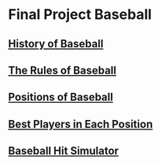 <h1 id="final-baseball">Final Project Baseball</h1>
<h2 id="-history-of-baseball-historyofbaseball-md-"><a href="historyofbaseball.md">History of Baseball</a></h2>
<h2 id="-the-rules-of-baseball-https-github-com-tdneubeck-midterm-baseball-blob-main-rulesofbaseball-md-"><a href="https://github.com/Tdneubeck/Midterm-Baseball/blob/main/RulesOfBaseball.md">The Rules of Baseball</a></h2>
<h2 id="-positions-of-baseball-https-github-com-tdneubeck-midterm-baseball-blob-main-baseballpositions-md-"><a href="https://github.com/Tdneubeck/Midterm-Baseball/blob/main/BaseballPositions.md">Positions of Baseball</a></h2>
<h2 id="-best-players-in-each-position-https-github-com-tdneubeck-midterm-baseball-blob-main-players-md-"><a href="https://github.com/Tdneubeck/Midterm-Baseball/blob/main/Players.md">Best Players in Each Position</a></h2>
<h2 id="-baseball-hit-simulator-https-github-com-tdneubeck-midterm-baseball-blob-main-baseballprogram-md-"><a href="https://github.com/Tdneubeck/Midterm-Baseball/blob/main/Baseballprogram.md">Baseball Hit Simulator</a></h2>
